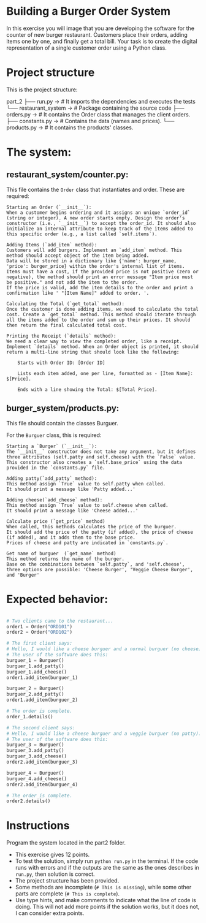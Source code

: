 # Building a Burger Order System

In this exercise you will image that you are developing the software for the counter of new burger restaurant.
Customers place their orders, adding items one by one, and finally get a total bill.
Your task is to create the digital representation of a single customer order using a Python class.

# Project structure

This is the project structure:

part_2
├── run.py -> # It imports the dependencies and executes the tests
└── restaurant_system -> # Package containing the source code
    ├── orders.py -> # It contains the Order class that manages the client orders.
    ├── constants.py -> # Contains the data (names and prices).
    └── products.py -> # It contains the products' classes.

# The system:
## restaurant_system/counter.py:
This file contains the `Order` class that instantiates and order. These are required:

    Starting an Order (`__init__`):
    When a customer begins ordering and it assigns an unique `order_id` (string or integer). A new order starts empty. Design the order's constructor (i.e., `__init__`) to accept the order_id. It should also initialize an internal attribute to keep track of the items added to this specific order (e.g., a list called `self.items`).

    Adding Items (`add_item` method):
    Customers will add burgers. Implement an `add_item` method. This method should accept object of the item being added.
    Data will be stored in a dictionary like {'name': burger_name, 'price': burger_price} within the order's internal list of items.
    Items must have a cost, if the provided price is not positive (zero or negative), the method should print an error message "Item price must be positive." and not add the item to the order.
    If the price is valid, add the item details to the order and print a confirmation like ' "[Item Name]" added to order. '.

    Calculating the Total (`get_total` method):
    Once the customer is done adding items, we need to calculate the total cost. Create a `get_total` method. This method should iterate through all the items added to the order and sum up their prices. It should then return the final calculated total cost.

    Printing the Receipt (`details` method):
    We need a clear way to view the completed order, like a receipt.
    Implement `details` method. When an Order object is printed, it should return a multi-line string that should look like the following:

        Starts with Order ID: [Order ID]

        Lists each item added, one per line, formatted as - [Item Name]: $[Price].

        Ends with a line showing the Total: $[Total Price].

  ## burger_system/products.py:
  This file should contain the classes Burguer.

  For the `Burguer` class, this is required:

    Starting a `Burger` (`__init__`):
    The `__init__` constructor does not take any argument, but it defines three attributes (self.patty and self.cheese) with the `False` value.
    This constructor also creates a `self.base_price` using the data provided in the `constants.py` file.

    Adding patty(`add_patty` method):
    This method assign `True` value to self.patty when called.
    It should print a message like 'Patty added...'

    Adding cheese(`add_cheese` method):
    This method assign `True` value to self.cheese when called.
    It should print a message like 'Cheese added...'

    Calculate price (`get_price` method)
    When called, this methods calculates the price of the burguer.
    It should add the price of the patty (if added), the price of cheese (if added), and it adds them to the base price.
    Prices of cheese and patty are indicated in `constants.py`.

    Get name of burguer  (`get_name` method)
    This method returns the name of the burger.
    Base on the combinations between `self.patty`, and 'self.cheese', three options are possible: 'Cheese Burger', 'Veggie Cheese Burger', and 'Burger'

# Expected behavior:

```python

# Two clients came to the restaurant...
order1 = Order("ORD101")
order2 = Order("ORD102")

# The first client says:
# Hello, I would like a cheese burguer and a normal burguer (no cheese):
# The user of the software does this:
burguer_1 = Burguer()
burguer_1.add_patty()
burguer_1.add_cheese()
order1.add_item(burguer_1)

burguer_2 = Burguer()
burguer_2.add_patty()
order1.add_item(burguer_2)

# The order is complete.
order_1.details()

# The second client says:
# Hello, I would like a cheese burguer and a veggie burguer (no patty):
# The user of the software does this:
burguer_3 = Burguer()
burguer_3.add_patty()
burguer_3.add_cheese()
order2.add_item(burguer_3)

burguer_4 = Burguer()
burguer_4.add_cheese()
order2.add_item(burguer_4)

# The order is complete.
order2.details()
```

# Instructions

Program the system located in the part2 folder.

* This exercise gives 12 points.
* To test the solution, simply run ``python run.py`` in the terminal. If the code runs with errors and if the outputs are the same as the ones describes in ``run.py``, then solution is correct.
* The project structure has been provided.
* Some methods are incomplete (`# This is missing`), while some other parts are complete (`# This is complete`).
* Use type hints, and make comments to indicate what the line of code is doing. This will not add more points if the solution works, but it does not, I can consider extra points.
